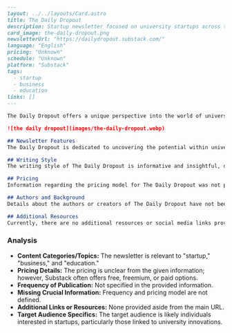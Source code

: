 ```markdown
---
layout: ../../layouts/Card.astro
title: The Daily Dropout
description: Startup newsletter focused on university startups across the USA offering insights and early access to emerging companies and technologies.
card_image: the-daily-dropout.png
newsletterUrl: "https://dailydropout.substack.com/"
language: "English"
pricing: "Unknown"
schedule: "Unknown"
platform: "Substack"
tags:
  - startup
  - business
  - education
links: []
---

The Daily Dropout offers a unique perspective into the world of university startups across the USA, aimed at providing readers with early insights into the next big companies and technologies that are poised to make an impact.

![the daily dropout](images/the-daily-dropout.webp)

## Newsletter Features
The Daily Dropout is dedicated to uncovering the potential within university startups, giving subscribers an edge by offering early access and insights into emerging trends and companies. It focuses on startups that are likely to become significant players in the business world.

## Writing Style
The writing style of The Daily Dropout is informative and insightful, designed to engage readers who are interested in the startup landscape and the early stages of technological and business developments.

## Pricing
Information regarding the pricing model for The Daily Dropout was not provided. It could potentially be a free or freemium model typically seen on Substack platforms.

## Authors and Background
Details about the authors or creators of The Daily Dropout have not been provided. However, the expertise in university startups suggests a team with strong backgrounds in entrepreneurship and business analysis.

## Additional Resources
Currently, there are no additional resources or social media links provided for The Daily Dropout.
```

### Analysis
- **Content Categories/Topics:** The newsletter is relevant to "startup," "business," and "education."
- **Pricing Details:** The pricing is unclear from the given information; however, Substack often offers free, freemium, or paid options.
- **Frequency of Publication:** Not specified in the provided information.
- **Missing Crucial Information:** Frequency and pricing model are not defined. 
- **Additional Links or Resources:** None provided aside from the main URL.
- **Target Audience Specifics:** The target audience is likely individuals interested in startups, particularly those linked to university innovations.